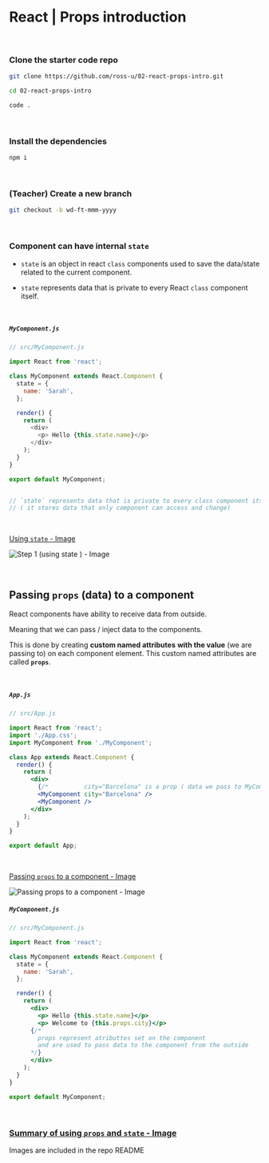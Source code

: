 # React | Props introduction



<br>



### Clone the starter code repo

```bash
git clone https://github.com/ross-u/02-react-props-intro.git

cd 02-react-props-intro

code .
```





<br>



### Install the dependencies

```bash
npm i
```





<br>



### (Teacher) Create a new branch

```bash
git checkout -b wd-ft-mmm-yyyy
```





<br>



### Component can have internal `state` 

- `state` is an object  in react `class` components used to save the data/state related to the current component.

- `state` represents data that is private to every React `class` component itself.



<br>



##### `MyComponent.js`

```js
// src/MyComponent.js

import React from 'react';

class MyComponent extends React.Component {
  state = {
    name: 'Sarah',
  };

  render() {
    return (
      <div>
        <p> Hello {this.state.name}</p>
      </div>
    );
  }
}

export default MyComponent;


// `state` represents data that is private to every class component itself
// ( it stores data that only component can access and change)

```

<br>



[Using `state` - Image](https://i.imgur.com/v896ecx.jpg)

![Step 1 (using `state` ) - Image](https://i.imgur.com/v896ecx.jpg)



<br>



## Passing `props` (data)  to a component



React components have ability to receive data from outside. 

Meaning that we can pass / inject data to the components.

This is done by creating **custom named attributes** **with the value** (we are passing to) on each component element. This custom named attributes are called **`props`**.



<br>



##### `App.js`

```jsx
// src/App.js

import React from 'react';
import './App.css';
import MyComponent from './MyComponent';

class App extends React.Component {
  render() {
    return (
      <div>
        {/*          city="Barcelona" is a prop ( data we pass to MyComponent )  */}
        <MyComponent city="Barcelona" />	
        <MyComponent />
      </div>
    );
  }
}

export default App;
```



<br>



[Passing `props` to a component - Image](https://i.imgur.com/ZquC84W.jpg)

![Passing `props` to a component - Image](https://i.imgur.com/ZquC84W.jpg)<br>



##### `MyComponent.js`

```jsx
// src/MyComponent.js

import React from 'react';

class MyComponent extends React.Component {
  state = {
    name: 'Sarah',
  };

  render() {
    return (
      <div>
        <p> Hello {this.state.name}</p>
        <p> Welcome to {this.props.city}</p>  
      {/*  
        props represent atributtes set on the component
      	and are used to pass data to the component from the outside  
      */}
      </div>
    );
  }
}

export default MyComponent;
```





<br>



### [Summary of using `props` and `state` - Image](https://imgur.com/a/bw9DBQM)



Images are included in the repo README



<br>
